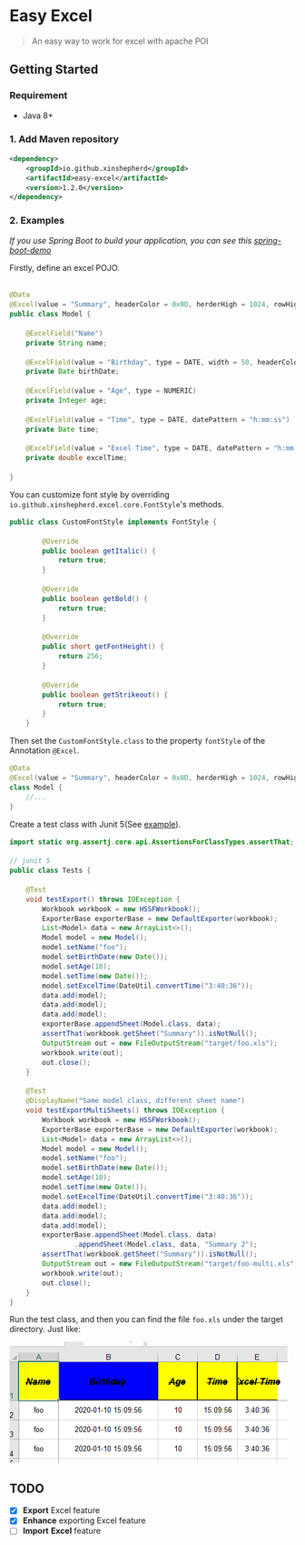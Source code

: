 # Easy Excel
> An easy way to work for excel with apache POI

## Getting Started

### Requirement

* Java 8+ 

### 1. Add Maven repository

```xml
<dependency>
    <groupId>io.github.xinshepherd</groupId>
    <artifactId>easy-excel</artifactId>
    <version>1.2.0</version>
</dependency>
```

### 2. Examples

*If you use Spring Boot to build your application, you can see this [spring-boot-demo](https://github.com/XinShepherd/easy-excel-examples)* 

Firstly, define an excel POJO.

```java

@Data
@Excel(value = "Summary", headerColor = 0x0D, herderHigh = 1024, rowHigh = 512, fontStyle = CustomFontStyle.class)
public class Model {

    @ExcelField("Name")
    private String name;

    @ExcelField(value = "Birthday", type = DATE, width = 50, headerColor = 0x0C)
    private Date birthDate;

    @ExcelField(value = "Age", type = NUMERIC)
    private Integer age;

    @ExcelField(value = "Time", type = DATE, datePattern = "h:mm:ss")
    private Date time;

    @ExcelField(value = "Excel Time", type = DATE, datePattern = "h:mm:ss")
    private double excelTime;

}
```

You can customize font style by overriding `io.github.xinshepherd.excel.core.FontStyle`'s methods.
```java
public class CustomFontStyle implements FontStyle {

        @Override
        public boolean getItalic() {
            return true;
        }

        @Override
        public boolean getBold() {
            return true;
        }

        @Override
        public short getFontHeight() {
            return 256;
        }

        @Override
        public boolean getStrikeout() {
            return true;
        }
    }
```

Then set the `CustomFontStyle.class` to the property `fontStyle` of the Annotation `@Excel`.
```java
@Data
@Excel(value = "Summary", headerColor = 0x0D, herderHigh = 1024, rowHigh = 512, fontStyle = CustomFontStyle.class)
class Model {   
    //...
}
```

Create a test class with Junit 5(See [example](src/test/java/io/github/xinshepherd/excel/core/base/Tests.java)).

```java
import static org.assertj.core.api.AssertionsForClassTypes.assertThat;

// junit 5
public class Tests {

    @Test
    void testExport() throws IOException {
        Workbook workbook = new HSSFWorkbook();
        ExporterBase exporterBase = new DefaultExporter(workbook);
        List<Model> data = new ArrayList<>();
        Model model = new Model();
        model.setName("foo");
        model.setBirthDate(new Date());
        model.setAge(10);
        model.setTime(new Date());
        model.setExcelTime(DateUtil.convertTime("3:40:36"));
        data.add(model);
        data.add(model);
        data.add(model);
        exporterBase.appendSheet(Model.class, data);
        assertThat(workbook.getSheet("Summary")).isNotNull();
        OutputStream out = new FileOutputStream("target/foo.xls");
        workbook.write(out);
        out.close();
    }

    @Test
    @DisplayName("Same model class, different sheet name")
    void testExportMultiSheets() throws IOException {
        Workbook workbook = new HSSFWorkbook();
        ExporterBase exporterBase = new DefaultExporter(workbook);
        List<Model> data = new ArrayList<>();
        Model model = new Model();
        model.setName("foo");
        model.setBirthDate(new Date());
        model.setAge(10);
        model.setTime(new Date());
        model.setExcelTime(DateUtil.convertTime("3:40:36"));
        data.add(model);
        data.add(model);
        data.add(model);
        exporterBase.appendSheet(Model.class, data)
                .appendSheet(Model.class, data, "Summary 2");
        assertThat(workbook.getSheet("Summary")).isNotNull();
        OutputStream out = new FileOutputStream("target/foo-multi.xls");
        workbook.write(out);
        out.close();
    }
}
```

Run the test class, and then you can find the file `foo.xls` under the target directory. Just like:

![avatar](./images/showcase.jpg)


## TODO
- [x] **Export** Excel feature
- [x] **Enhance** exporting Excel feature
- [ ] **Import** **Excel** feature
